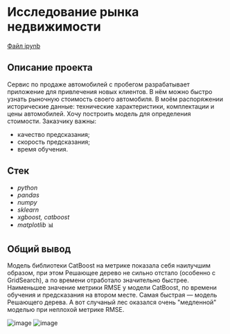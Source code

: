 # Исследование рынка недвижимости

[Файл ipynb](https://github.com/oleggrigoryev/public_projects/blob/main/car_service/notebook_project_carservice_oleg_grigoryev.ipynb)

## Описание проекта

Сервис по продаже автомобилей с пробегом разрабатывает приложение для привлечения новых клиентов. В нём можно быстро узнать рыночную стоимость своего автомобиля. В моём распоряжении исторические данные: технические характеристики, комплектации и цены автомобилей. Хочу построить модель для определения стоимости.
Заказчику важны:
- качество предсказания;
- скорость предсказания;
- время обучения.

## Стек

- _python_
- _pandas_
- _numpy_
- _sklearn_
- _xgboost, catboost_
- _matplotlib_ 📊

## Общий вывод

Модель библиотеки CatBoost на метрике показала себя наилучшим образом, при этом Решающее дерево не сильно отстало (особенно с GridSearch), а по времени отработало значительно быстрее.
Наименьшее значение метрики RMSE у модели CatBoost, по времени обучения и предсказания на втором месте. Самая быстрая — модель Решающего дерева. А вот случаный лес оказался очень "медленной" моделью при неплохой метрике RMSE.

![image](https://user-images.githubusercontent.com/38385438/198582096-74396f8f-94aa-4f17-9d06-6b9ef82e42f3.png)
![image](https://user-images.githubusercontent.com/38385438/198582161-2b0d05e0-5453-49ba-a281-dd4f643cb4d8.png)
